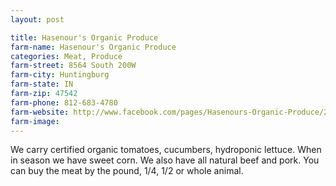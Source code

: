 ```yaml
---
layout: post

title: Hasenour's Organic Produce
farm-name: Hasenour's Organic Produce
categories: Meat, Produce
farm-street: 8564 South 200W
farm-city: Huntingburg
farm-state: IN
farm-zip: 47542
farm-phone: 812-683-4780
farm-website: http://www.facebook.com/pages/Hasenours-Organic-Produce/286941921360964
farm-image: 
---
```


<!-- 
THIS IS A COMMENT, it will not show on the website. anything after this section will show to the public. Below this line will be the description. You can use several paragraphs. 
-->

We carry certified organic tomatoes, cucumbers, hydroponic lettuce. When in season we have sweet corn. We also have all natural beef and pork. You can buy the meat by the pound, 1/4, 1/2 or whole animal.